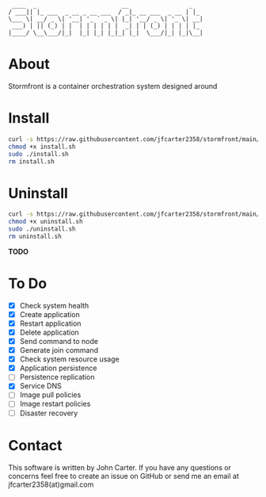 ```
 ____  _                        __                 _   
/ ___|| |_ ___  _ __ _ __ ___  / _|_ __ ___  _ __ | |_ 
\___ \| __/ _ \| '__| '_ ` _ \| |_| '__/ _ \| '_ \| __|
 ___) | || (_) | |  | | | | | |  _| | | (_) | | | | |_ 
|____/ \__\___/|_|  |_| |_| |_|_| |_|  \___/|_| |_|\__|
```

# About

Stormfront is a container orchestration system designed around 

# Install

```bash
curl -s https://raw.githubusercontent.com/jfcarter2358/stormfront/main/install.sh > install.sh
chmod +x install.sh
sudo ./install.sh
rm install.sh
```

# Uninstall

```bash
curl -s https://raw.githubusercontent.com/jfcarter2358/stormfront/main/uninstall.sh > uninstall.sh
chmod +x uninstall.sh
sudo ./uninstall.sh
rm uninstall.sh
```

**TODO**

# To Do

- [x] Check system health
- [x] Create application
- [x] Restart application
- [x] Delete application
- [x] Send command to node
- [x] Generate join command
- [x] Check system resource usage
- [x] Application persistence
- [ ] Persistence replication
- [x] Service DNS
- [ ] Image pull policies
- [ ] Image restart policies
- [ ] Disaster recovery

# Contact

This software is written by John Carter. If you have any questions or concerns feel free to create an issue on GitHub or send me an email at jfcarter2358(at)gmail.com
